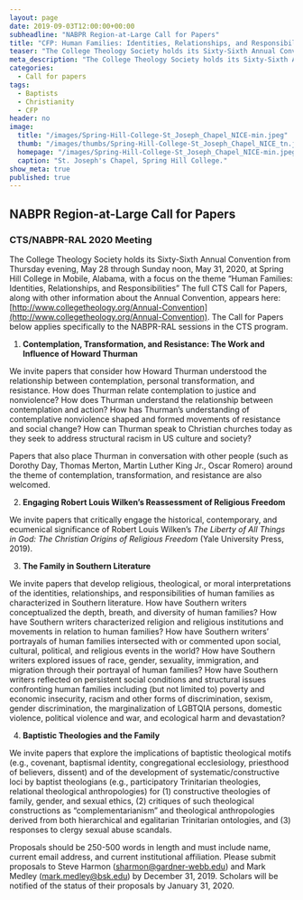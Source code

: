 ```yaml
---
layout: page
date: 2019-09-03T12:00:00+00:00
subheadline: "NABPR Region-at-Large Call for Papers"
title: "CFP: Human Families: Identities, Relationships, and Responsibilities"
teaser: "The College Theology Society holds its Sixty-Sixth Annual Convention from May 28-May 31, 2020, at Spring Hill College, with a focus on the theme “Human Families: Identities, Relationships, and Responsibilities.” The NABPR Region-at-Large CFP applies only to the NABPR-RAL sessions at CTS."
meta_description: "The College Theology Society holds its Sixty-Sixth Annual Convention from May 28-May 31, 2020, at Spring Hill College, with a focus on the theme “Human Families: Identities, Relationships, and Responsibilities.” The NABPR Region-at-Large CFP applies only to the NABPR-RAL sessions at CTS."
categories:
  - Call for papers
tags:
  - Baptists
  - Christianity
  - CFP
header: no
image:
  title: "/images/Spring-Hill-College-St_Joseph_Chapel_NICE-min.jpeg"
  thumb: "/images/thumbs/Spring-Hill-College-St_Joseph_Chapel_NICE_tn.jpg"
  homepage: "/images/Spring-Hill-College-St_Joseph_Chapel_NICE-min.jpeg"
  caption: "St. Joseph's Chapel, Spring Hill College."
show_meta: true
published: true
---
```


## NABPR Region-at-Large Call for Papers

### CTS/NABPR-RAL 2020 Meeting

The College Theology Society holds its Sixty-Sixth Annual Convention from Thursday evening, May 28 through Sunday noon, May 31, 2020, at Spring Hill College in Mobile, Alabama, with a focus on the theme “Human Families: Identities, Relationships, and Responsibilities” The full CTS Call for Papers, along with other information about the Annual Convention, appears here: [http://www.collegetheology.org/Annual-Convention](http://www.collegetheology.org/Annual-Convention). The Call for Papers below applies specifically to the NABPR-RAL sessions in the CTS program.

1.  **Contemplation, Transformation, and Resistance: The Work and Influence of Howard Thurman**

We invite papers that consider how Howard Thurman understood the relationship between contemplation, personal transformation, and resistance. How does Thurman relate contemplation to justice and nonviolence? How does Thurman understand the relationship between contemplation and action? How has Thurman’s understanding of contemplative nonviolence shaped and formed movements of resistance and social change? How can Thurman speak to Christian churches today as they seek to address structural racism in US culture and society?

Papers that also place Thurman in conversation with other people (such as Dorothy Day, Thomas Merton, Martin Luther King Jr., Oscar Romero) around the theme of contemplation, transformation, and resistance are also welcomed.

2.  **Engaging Robert Louis Wilken’s Reassessment of Religious Freedom**

We invite papers that critically engage the historical, contemporary, and ecumenical significance of Robert Louis Wilken’s _The Liberty of All Things in God: The Christian Origins of Religious Freedom_ (Yale University Press, 2019).

3.  **The Family in Southern Literature**

We invite papers that develop religious, theological, or moral interpretations of the identities, relationships, and responsibilities of human families as characterized in Southern literature. How have Southern writers conceptualized the depth, breath, and diversity of human families? How have Southern writers characterized religion and religious institutions and movements in relation to human families? How have Southern writers’ portrayals of human families intersected with or commented upon social, cultural, political, and religious events in the world? How have Southern writers explored issues of race, gender, sexuality, immigration, and migration through their portrayal of human families? How have Southern writers reflected on persistent social conditions and structural issues confronting human families including (but not limited to) poverty and economic insecurity, racism and other forms of discrimination, sexism, gender discrimination, the marginalization of LGBTQIA persons, domestic violence, political violence and war, and ecological harm and devastation?

4.  **Baptistic Theologies and the Family**

We invite papers that explore the implications of baptistic theological motifs (e.g., covenant, baptismal identity, congregational ecclesiology, priesthood of believers, dissent) and of the development of systematic/constructive loci by baptist theologians (e.g., participatory Trinitarian theologies, relational theological anthropologies) for (1) constructive theologies of family, gender, and sexual ethics, (2) critiques of such theological constructions as “complementarianism” and theological anthropologies derived from both hierarchical and egalitarian Trinitarian ontologies, and (3) responses to clergy sexual abuse scandals.

Proposals should be 250-500 words in length and must include name, current email address, and current institutional affiliation. Please submit proposals to Steve Harmon ([sharmon@gardner-webb.edu](mailto:sharmon@gardner-webb.edu)) and Mark Medley ([mark.medley@bsk.edu](mailto:mark.medley@bsk.edu)) by December 31, 2019. Scholars will be notified of the status of their proposals by January 31, 2020.
